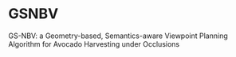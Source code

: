 # GSNBV
GS-NBV: a Geometry-based, Semantics-aware Viewpoint Planning Algorithm for Avocado Harvesting under Occlusions
